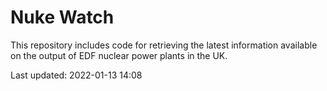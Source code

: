 # Nuke Watch

This repository includes code for retrieving the latest information available on the output of EDF nuclear power plants in the UK.

Last updated: 2022-01-13 14:08